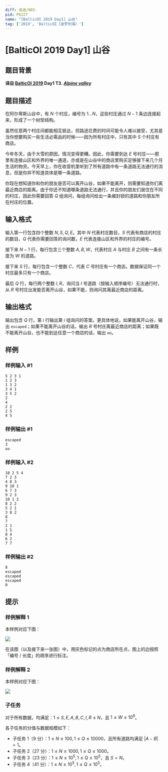 ```yaml
---
diff: 省选/NOI-
pid: P6227
name: "[BalticOI 2019 Day1] 山谷"
tag: ['2019', 'BalticOI（波罗的海）']
---
```

# [BalticOI 2019 Day1] 山谷
## 题目背景

**译自 [BalticOI 2019](http://boi2019.eio.ee/tasks/) Day1 T3.** ***[Alpine valley](http://boi2019.eio.ee/wp-content/uploads/2019/04/valley.en_.pdf)***
## 题目描述

在阿尔卑斯山谷中，有 $N$ 个村庄，编号为 $1 \ldots N$，这些村庄通过 $N-1$ 条边连接起来，形成了一个树型结构。

虽然任意两个村庄间都能相互抵达，但路途花费的时间可能令人难以接受，尤其是当你想要购买一些生活必需品的时候——因为所有村庄中，只有其中 $S$ 个村庄有商店。

今年冬天，由于大雪的原因，情况变得更糟。因此，你需要到达 $E$ 号村庄——那里有连接山区和外界的唯一通道，亦或是在山谷中的商店里购买足够接下来几个月生活的物资。今天早上，你在收音机里听到了所有道路中有一条道路无法通行的消息，但是你并不知道具体是哪一条道路。

你现在想知道你和你的朋友是否可以离开山谷，如果不能离开，则需要知道你们离最近商店的距离。由于你还不知道哪条道路无法通行，并且你的朋友们居住在不同的村庄，因此你需要回答 $Q$ 组询问，每组询问给出一条被封锁的道路和你朋友所在村庄的位置。
## 输入格式

输入第一行包含四个整数 $N,S,Q,E$。其中 $N$ 代表村庄数目，$S$ 代表有商店的村庄的数目，$Q$ 代表你需要回答的询问数，$E$ 代表连接山区和外界的村庄的编号。

接下来 $N-1$ 行，每行包含三个整数 $A,B,W$，代表村庄 $A$ 与村庄 $B$ 之间有一条长度为 $W$ 的道路。

接下来 $S$ 行，每行包含一个整数 $C$，代表 $C$ 号村庄有一个商店。数据保证同一个村庄最多只有一个商店。

最后 $Q$ 行，每行两个整数 $I,R$，询问当 $I$ 号道路（按输入顺序编号）无法通行时，从 $R$ 号村庄出发能否离开山谷，如果不能，则询问其离最近商店的距离。
## 输出格式

输出包含 $Q$ 行，第 $i$ 行输出第 $i$ 组询问的答案。更具体地说，如果能离开山谷，输出 `escaped`；如果不能离开山谷的话，输出 $R$ 号村庄离最近商店的距离；如果既不能离开山谷，也不能到达任意一个商店的话，输出 `oo`。
## 样例

### 样例输入 #1
```
5 2 3 1
1 2 3
1 3 2
3 4 1
3 5 2
2
4
2 2
2 5
4 5
```
### 样例输出 #1
```
escaped
3
oo
```
### 样例输入 #2
```
10 2 5 4
7 2 3
4 8 3
9 10 1
6 7 3
9 2 3
10 1 2
8 2 2
5 2 1
3 8 2
8
7
2 1
1 5
8 4
6 2
7 7
```
### 样例输出 #2
```
8
escaped
escaped
escaped
0
```
## 提示

### 样例解释 1

本样例对应下图：

![](https://cdn.luogu.com.cn/upload/image_hosting/v6u2t5hk.png)

在该图（以及接下来一张图）中，用灰色标记的点为商店所在点，图上的边按照「编号 / 长度」的顺序进行标注。

### 样例解释 2

本样例对应下图：

![](https://cdn.luogu.com.cn/upload/image_hosting/sdxj2iz6.png)

### 子任务

对于所有数据，均满足：$1 \leq S,E,A,B,C,I,R \leq N$，且 $1 \leq W \leq 10^9$。

各子任务的分值与数据规模如下：

- 子任务 1（9 分）：$1 \leq N \leq 100,1 \leq Q \leq 10000$，且所有道路均满足 $|A-B|=1$。
- 子任务 2（27 分）：$1 \leq N \leq 1000,1 \leq Q \leq 1000$。
- 子任务 3（23 分）：$1 \leq N \leq 10^5,1 \leq Q \leq 10^5$，且 $S=N$。
- 子任务 4（41 分）：$1 \leq N \leq 10^5,1 \leq Q \leq 10^5$。
